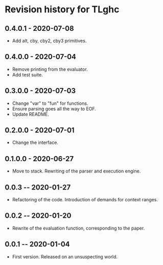 # Revision history for TLghc

## 0.4.0.1 - 2020-07-08

* Add alt, cby, cby2, cby3 primitives.

## 0.4.0.0 - 2020-07-04

* Remove printing from the evaluator.
* Add test suite.

## 0.3.0.0 - 2020-07-03

* Change "var" to "fun" for functions.
* Ensure parsing goes all the way to EOF.
* Update README.

## 0.2.0.0 - 2020-07-01

* Change the interface.

## 0.1.0.0 - 2020-06-27

* Move to stack. Rewriting of the parser and execution engine.

## 0.0.3 -- 2020-01-27

* Refactoring of the code. Introduction of demands for context ranges.

## 0.0.2 -- 2020-01-20

* Rewrite of the evaluation function, corresponding to the paper.

## 0.0.1 -- 2020-01-04

* First version. Released on an unsuspecting world.
